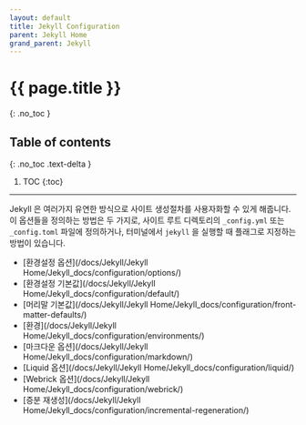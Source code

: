 ```yaml
---
layout: default
title: Jekyll Configuration
parent: Jekyll Home
grand_parent: Jekyll
---
```


# {{ page.title }}
{: .no_toc }

## Table of contents
{: .no_toc .text-delta }

1. TOC
{:toc}

---
<!--
Jekyll gives you a lot of flexibility to customize how it builds your site. These
options can either be specified in a `_config.yml` or `_config.toml` file placed
in your site’s root directory, or can be specified as flags for the `jekyll`
executable in the terminal.
-->
Jekyll 은 여러가지 유연한 방식으로 사이트 생성절차를 사용자화할 수 있게 해줍니다. 이
옵션들을 정의하는 방법은 두 가지로, 사이트 루트 디렉토리의 `_config.yml` 또는 `_config.toml`
파일에 정의하거나, 터미널에서 `jekyll` 을 실행할 때 플래그로 지정하는
방법이 있습니다.


<!--
* [Configuration Options](/docs/Jekyll/Jekyll Home/Jekyll_docs/configuration/options/)
* [Default Configuration](/docs/Jekyll/Jekyll Home/Jekyll_docs/configuration/default/)
* [Front Matter Defaults](/docs/Jekyll/Jekyll Home/Jekyll_docs/configuration/front-matter-defaults/)
* [Environments](/docs/Jekyll/Jekyll Home/Jekyll_docs/configuration/environments/)
* [Markdown Options](/docs/Jekyll/Jekyll Home/Jekyll_docs/configuration/markdown/)
* [Liquid Options](/docs/Jekyll/Jekyll Home/Jekyll_docs/configuration/liquid/)
* [Webrick Options](/docs/Jekyll/Jekyll Home/Jekyll_docs/configuration/webrick/)
* [Incremental Regeneration](/docs/Jekyll/Jekyll Home/Jekyll_docs/configuration/incremental-regeneration/)
-->
* [환경설정 옵션](/docs/Jekyll/Jekyll Home/Jekyll_docs/configuration/options/)
* [환경설정 기본값](/docs/Jekyll/Jekyll Home/Jekyll_docs/configuration/default/)
* [머리말 기본값](/docs/Jekyll/Jekyll Home/Jekyll_docs/configuration/front-matter-defaults/)
* [환경](/docs/Jekyll/Jekyll Home/Jekyll_docs/configuration/environments/)
* [마크다운 옵션](/docs/Jekyll/Jekyll Home/Jekyll_docs/configuration/markdown/)
* [Liquid 옵션](/docs/Jekyll/Jekyll Home/Jekyll_docs/configuration/liquid/)
* [Webrick 옵션](/docs/Jekyll/Jekyll Home/Jekyll_docs/configuration/webrick/)
* [증분 재생성](/docs/Jekyll/Jekyll Home/Jekyll_docs/configuration/incremental-regeneration/)



